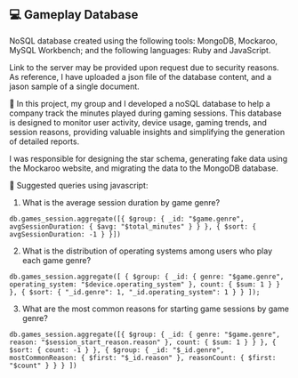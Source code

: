## 💻 Gameplay Database

NoSQL database created using the following tools: MongoDB, Mockaroo, MySQL Workbench; and the following languages: Ruby and JavaScript.

Link to the server may be provided upon request due to security reasons. As reference, I have uploaded a json file of the database content, and a jason sample of a single document.

🚀 In this project, my group and I developed a noSQL database to help a company track the minutes played during gaming sessions. This database is designed to monitor user activity, device usage, gaming trends, and session reasons, providing valuable insights and simplifying the generation of detailed reports.

I was responsible for designing the star schema, generating fake data using the Mockaroo website, and migrating the data to the MongoDB database.

📌 Suggested queries using javascript:

1. What is the average session duration by game genre?

`db.games_session.aggregate([{
    $group: {
        _id: "$game.genre",
        avgSessionDuration: { $avg: "$total_minutes" }
    }
},
{
    $sort: { avgSessionDuration: -1 }
}])`


2. What is the distribution of operating systems among users who play each game genre?

`db.games_session.aggregate([
    {
        $group: {
            _id: {
                genre: "$game.genre",
                operating_system: "$device.operating_system"
            },
            count: { $sum: 1 }
        }
    },
    {
        $sort: { "_id.genre": 1, "_id.operating_system": 1 }
    }
]);`

3. What are the most common reasons for starting game sessions by game genre?

`db.games_session.aggregate([{
    $group: {
        _id: {
            genre: "$game.genre",
            reason: "$session_start_reason.reason"
        },
        count: { $sum: 1 }
    }
},
{
    $sort: { count: -1 }
},
{
    $group: {
        _id: "$_id.genre",
        mostCommonReason: { $first: "$_id.reason" },
        reasonCount: { $first: "$count" }
    }
}
])`


